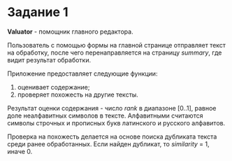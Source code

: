 # Задание 1

**Valuator** - помощник главного редактора.

Пользователь с помощью формы на главной странице отправляет текст на обработку, после чего перенаправляется на страницу *summary*, где видит результат обработки.

Приложение предоставляет следующие функции:

1. оценивает содержание;
2. проверяет похожесть на другие тексты.

Результат оценки содержания - число *rank* в диапазоне [0..1], равное доле неалфавитных символов в тексте.
Алфавитными считаются символы строчных и прописных букв латинского и русского алфавитов.

Проверка на похожесть делается на основе поиска дубликата текста среди ранее обработанных.
Если найден дубликат, то *similarity* = 1, иначе 0.
